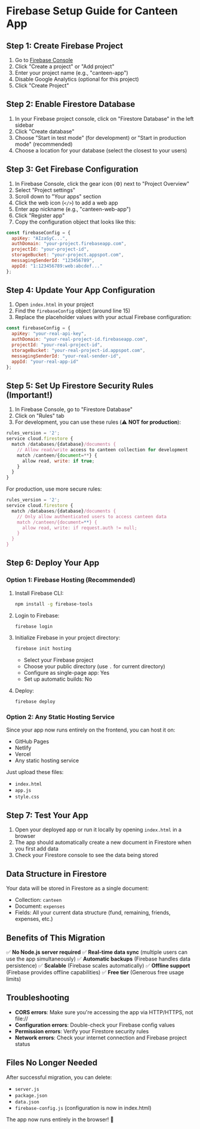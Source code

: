 # Firebase Setup Guide for Canteen App

## Step 1: Create Firebase Project

1. Go to [Firebase Console](https://console.firebase.google.com/)
2. Click "Create a project" or "Add project"
3. Enter your project name (e.g., "canteen-app")
4. Disable Google Analytics (optional for this project)
5. Click "Create Project"

## Step 2: Enable Firestore Database

1. In your Firebase project console, click on "Firestore Database" in the left sidebar
2. Click "Create database"
3. Choose "Start in test mode" (for development) or "Start in production mode" (recommended)
4. Choose a location for your database (select the closest to your users)

## Step 3: Get Firebase Configuration

1. In Firebase Console, click the gear icon (⚙️) next to "Project Overview"
2. Select "Project settings"
3. Scroll down to "Your apps" section
4. Click the web icon (`</>`) to add a web app
5. Enter app nickname (e.g., "canteen-web-app")
6. Click "Register app"
7. Copy the configuration object that looks like this:

```javascript
const firebaseConfig = {
  apiKey: "AIzaSyC...",
  authDomain: "your-project.firebaseapp.com",
  projectId: "your-project-id",
  storageBucket: "your-project.appspot.com",
  messagingSenderId: "123456789",
  appId: "1:123456789:web:abcdef..."
};
```

## Step 4: Update Your App Configuration

1. Open `index.html` in your project
2. Find the `firebaseConfig` object (around line 15)
3. Replace the placeholder values with your actual Firebase configuration:

```javascript
const firebaseConfig = {
  apiKey: "your-real-api-key",
  authDomain: "your-real-project-id.firebaseapp.com",
  projectId: "your-real-project-id",
  storageBucket: "your-real-project-id.appspot.com",
  messagingSenderId: "your-real-sender-id",
  appId: "your-real-app-id"
};
```

## Step 5: Set Up Firestore Security Rules (Important!)

1. In Firebase Console, go to "Firestore Database"
2. Click on "Rules" tab
3. For development, you can use these rules (⚠️ **NOT for production**):

```javascript
rules_version = '2';
service cloud.firestore {
  match /databases/{database}/documents {
    // Allow read/write access to canteen collection for development
    match /canteen/{document=**} {
      allow read, write: if true;
    }
  }
}
```

For production, use more secure rules:

```javascript
rules_version = '2';
service cloud.firestore {
  match /databases/{database}/documents {
    // Only allow authenticated users to access canteen data
    match /canteen/{document=**} {
      allow read, write: if request.auth != null;
    }
  }
}
```

## Step 6: Deploy Your App

### Option 1: Firebase Hosting (Recommended)

1. Install Firebase CLI:
   ```bash
   npm install -g firebase-tools
   ```

2. Login to Firebase:
   ```bash
   firebase login
   ```

3. Initialize Firebase in your project directory:
   ```bash
   firebase init hosting
   ```
   - Select your Firebase project
   - Choose your public directory (use `.` for current directory)
   - Configure as single-page app: Yes
   - Set up automatic builds: No

4. Deploy:
   ```bash
   firebase deploy
   ```

### Option 2: Any Static Hosting Service

Since your app now runs entirely on the frontend, you can host it on:
- GitHub Pages
- Netlify
- Vercel
- Any static hosting service

Just upload these files:
- `index.html`
- `app.js`
- `style.css`

## Step 7: Test Your App

1. Open your deployed app or run it locally by opening `index.html` in a browser
2. The app should automatically create a new document in Firestore when you first add data
3. Check your Firestore console to see the data being stored

## Data Structure in Firestore

Your data will be stored in Firestore as a single document:
- Collection: `canteen`
- Document: `expenses`
- Fields: All your current data structure (fund, remaining, friends, expenses, etc.)

## Benefits of This Migration

✅ **No Node.js server required**
✅ **Real-time data sync** (multiple users can use the app simultaneously)
✅ **Automatic backups** (Firebase handles data persistence)
✅ **Scalable** (Firebase scales automatically)
✅ **Offline support** (Firebase provides offline capabilities)
✅ **Free tier** (Generous free usage limits)

## Troubleshooting

- **CORS errors**: Make sure you're accessing the app via HTTP/HTTPS, not file://
- **Configuration errors**: Double-check your Firebase config values
- **Permission errors**: Verify your Firestore security rules
- **Network errors**: Check your internet connection and Firebase project status

## Files No Longer Needed

After successful migration, you can delete:
- `server.js`
- `package.json`
- `data.json`
- `firebase-config.js` (configuration is now in index.html)

The app now runs entirely in the browser! 🎉